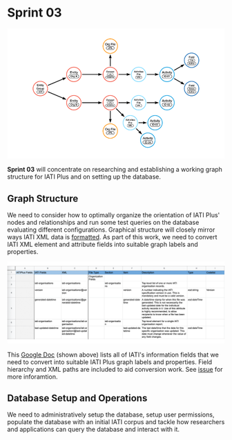 # Sprint 03

![IATI Plus Database](https://github.com/Humanitarian-AI/IATIPlus/blob/main/Media/IATIPlus_sprints.png)

**Sprint 03** will concentrate on researching and establishing a working graph structure for IATI Plus and on setting up the database.

## Graph Structure

We need to consider how to optimally organize the orientation of IATI Plus' nodes and relationships and run some test queries on the database evaluating different configurations. Graphical structure will closely mirror ways IATI XML data is [formatted](https://iatistandard.org/en/iati-standard/203/activity-standard/example-xml/). As part of this work, we need to convert IATI XML element and attribute fields into suitable graph labels and properties.

![IATI Plus Fields](https://github.com/Humanitarian-AI/IATIPlus/blob/main/Media/IATIPlus_fields_sheet.png)

This [Google Doc](https://docs.google.com/spreadsheets/d/1mj63wdGwZRJ7STbadU4r_fxtL0WtVK-D0qKS35rIBcQ/edit?usp=sharing) (shown above) lists all of IATI's information fields that we need to convert into suitable IATI Plus graph labels and properties. Field hierarchy and XML paths are included to aid conversion work. See [issue](https://github.com/Humanitarian-AI/IATIPlus/issues/8) for more inforamtion.

## Database Setup and Operations

We need to administratively setup the database, setup user permissions, populate the database with an initial IATI corpus and tackle how researchers and applications can query the database and interact with it.
